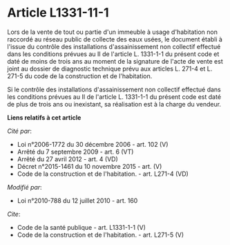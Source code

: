 # Article L1331-11-1

Lors de la vente de tout ou partie d'un immeuble à usage d'habitation non raccordé au réseau public de collecte des eaux
usées, le document établi à l'issue du contrôle des installations d'assainissement non collectif effectué dans les conditions
prévues au II de l'article L. 1331-1-1 du présent code et daté de moins de trois ans au moment de la signature de l'acte de
vente est joint au dossier de diagnostic technique prévu aux articles L. 271-4 et L. 271-5 du code de la construction et de
l'habitation. 

Si le contrôle des installations d'assainissement non collectif effectué dans les conditions prévues au II de l'article L.
1331-1-1 du présent code est daté de plus de trois ans ou inexistant, sa réalisation est à la charge du vendeur.

**Liens relatifs à cet article**

_Cité par_:

  - Loi n°2006-1772 du 30 décembre 2006 - art. 102 (V)
  - Arrêté du 7 septembre 2009 - art. 6 (VT)
  - Arrêté du 27 avril 2012 - art. 4 (VD)
  - Décret n°2015-1461 du 10 novembre 2015 - art. (V)
  - Code de la construction et de l'habitation. - art. L271-4 (VD)

_Modifié par_:

  - Loi n°2010-788 du 12 juillet 2010 - art. 160

_Cite_:

  - Code de la santé publique - art. L1331-1-1 (V)
  - Code de la construction et de l'habitation. - art. L271-5 (V)
